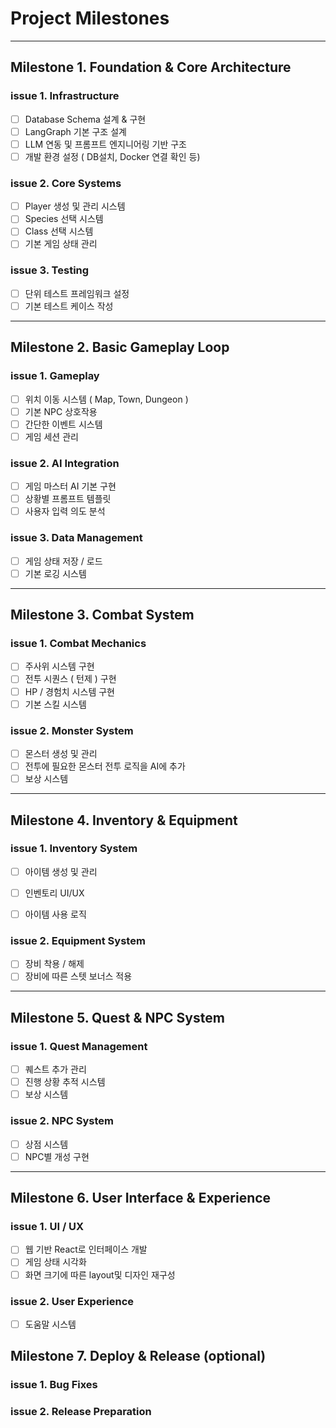 # Project Milestones
---
## Milestone 1. Foundation & Core Architecture 
### issue 1. Infrastructure
- [ ] Database Schema 설계 & 구현
- [ ] LangGraph 기본 구조 설계
- [ ] LLM 연동 및 프롬프트 엔지니어링 기반 구조
- [ ] 개발 환경 설정 ( DB설치, Docker 연결 확인 등) 

### issue 2. Core Systems
- [ ] Player 생성 및 관리 시스템
- [ ] Species 선택 시스템
- [ ] Class 선택 시스템
- [ ] 기본 게임 상태 관리

### issue 3. Testing
- [ ] 단위 테스트 프레임워크 설정
- [ ] 기본 테스트 케이스 작성 

---
## Milestone 2. Basic Gameplay Loop
### issue 1. Gameplay
- [ ] 위치 이동 시스템 ( Map, Town, Dungeon )
- [ ] 기본 NPC 상호작용
- [ ] 간단한 이벤트 시스템
- [ ] 게임 세션 관리 

### issue 2. AI Integration 
- [ ] 게임 마스터 AI 기본 구현 
- [ ] 상황별 프롬프트 템플릿
- [ ] 사용자 입력 의도 분석

### issue 3. Data Management
- [ ] 게임 상태 저장 / 로드
- [ ] 기본 로깅 시스템

---
## Milestone 3. Combat System
### issue 1. Combat Mechanics
- [ ] 주사위 시스템 구현
- [ ] 전투 시퀀스 ( 턴제 ) 구현
- [ ] HP / 경험치 시스템 구현
- [ ] 기본 스킬 시스템 

### issue 2. Monster System
- [ ] 몬스터 생성 및 관리
- [ ] 전투에 필요한 몬스터 전투 로직을 AI에 추가
- [ ] 보상 시스템

---
## Milestone 4. Inventory & Equipment 
### issue 1. Inventory System
- [ ] 아이템 생성 및 관리
- [ ] 인벤토리 UI/UX
- [ ] 아이템 사용 로직


### issue 2. Equipment System
- [ ] 장비 착용 / 해제
- [ ] 장비에 따른 스텟 보너스 적용

---
## Milestone 5. Quest & NPC System 
### issue 1. Quest Management
- [ ] 퀘스트 추가 관리
- [ ] 진행 상황 추적 시스템
- [ ] 보상 시스템

### issue 2. NPC System 
- [ ] 상점 시스템
- [ ] NPC별 개성 구현 

---
## Milestone 6. User Interface & Experience
### issue 1. UI / UX
- [ ] 웹 기반 React로 인터페이스 개발 
- [ ] 게임 상태 시각화 
- [ ] 화면 크기에 따른 layout및 디자인 재구성

### issue 2. User Experience
- [ ] 도움말 시스템 


## Milestone 7. Deploy & Release (optional) 
### issue 1. Bug Fixes

### issue 2. Release Preparation 

